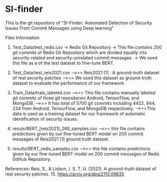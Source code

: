 # SI-finder

This is the git repository of "SI-Finder: Automated Detection of Security Issues From Commit Messages using Deep learning"



Files Information

1. Test_Data/test_redis.csv
 -> Redis Git Repository
 -> This file contains 200 git commits of Redis Git Repository which are divided equally into security-related and security-unrelated commit messages.
 -> We used this file as a of the test dataset to fine-tune BERT.
 
2. Test_Data/test_reis2021.csv
   -->>> Reis2021 [1] : A ground-truth dataset of real security patches
   -->>> We used this dataset as ground-truth dataset to evaluate the performance of our framework
 
3. Train_Data/train_labeled.csv
   -->>> This file contains manually labeled git commits of three git repositories Android, TensorFlow, and MongoDB.
   -->>> It has total of 5700 git commits including 4422, 844, 234 from Android, TensorFlow, and MongoDB respectively.
   -->>>This data is used as a training dataset for our framework of automatic identification of security issues.
 
4. resuls/BERT_[reis2021]_260_samples.csv 
   -->>> this file contains predictions given by our fine-tuned BERT model on 200 commit messages of Reis2021 [1] ground truth dataset.

5. results/BERT_redis_samples.csv 
   -->>> this file contains predictions given by our fine-tuned BERT model on 200 commit messages of Redis GitHub Repository.

References:
Reis, S., & Lisbon, I. S. T. U. (2021). A ground-truth dataset of real security patches. 15. https://arxiv.org/abs/2110.09635
